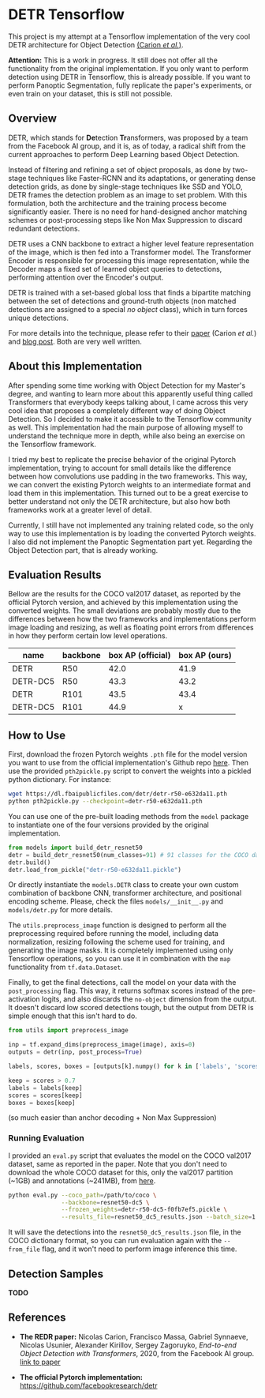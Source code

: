 # DETR Tensorflow

This project is my attempt at a Tensorflow implementation of the very cool DETR architecture for Object Detection [(Carion *et al.*)](https://ai.facebook.com/research/publications/end-to-end-object-detection-with-transformers).

**Attention:** This is a work in progress. It still does not offer all the functionality from the original implementation. If you only want to perform detection using DETR in Tensorflow, this is already possible. If you want to perform Panoptic Segmentation, fully replicate the paper's experiments, or even train on your dataset, this is still not possible.

## Overview

DETR, which stands for **De**tection **Tr**ansformers, was proposed by a team from the Facebook AI group, and it is, as of today, a radical shift from the current approaches to perform Deep Learning based Object Detection.

Instead of filtering and refining a set of object proposals, as done by two-stage techniques like Faster-RCNN and its adaptations, or generating dense detection grids, as done by single-stage techniques like SSD and YOLO, DETR frames the detection problem as an image to set problem. With this formulation, both the architecture and the training process become significantly easier. There is no need for hand-designed anchor matching schemes or post-processing steps like Non Max Suppression to discard redundant detections.

DETR uses a CNN backbone to extract a higher level feature representation of the image, which is then fed into a Transformer model. The Transformer Encoder is responsible for processing this image representation, while the Decoder maps a fixed set of learned object queries to detections, performing attention over the Encoder's output.

DETR is trained with a set-based global loss that finds a bipartite matching between the set of detections and ground-truth objects (non matched detections are assigned to a special _no object_ class), which in turn forces unique detections.

For more details into the technique, please refer to their [paper](https://ai.facebook.com/research/publications/end-to-end-object-detection-with-transformers) (Carion *et al.*) and [blog post](https://ai.facebook.com/blog/end-to-end-object-detection-with-transformers). Both are very well written.

## About this Implementation

After spending some time working with Object Detection for my Master's degree, and wanting to learn more about this apparently useful thing called Transformers that everybody keeps talking about, I came across this very cool idea that proposes a completely different way of doing Object Detection. So I decided to make it accessible to the Tensorflow community as well. This implementation had the main purpose of allowing myself to understand the technique more in depth, while also being an exercise on the Tensorflow framework. 

I tried my best to replicate the precise behavior of the original Pytorch implementation, trying to account for small details like the difference between how convolutions use padding in the two frameworks. This way, we can convert the existing Pytorch weights to an intermediate format and load them in this implementation. This turned out to be a great exercise to better understand not only the DETR architecture, but also how both frameworks work at a greater level of detail.

Currently, I still have not implemented any training related code, so the only way to use this implementation is by loading the converted Pytorch weights. I also did not implement the Panoptic Segmentation part yet. Regarding the Object Detection part, that is already working.

## Evaluation Results

Bellow are the results for the COCO val2017 dataset, as reported by the official Pytorch version, and achieved by this implementation using the converted weights. The small deviations are probably mostly due to the differences between how the two frameworks and implementations perform image loading and resizing, as well as floating point errors from differences in how they perform certain low level operations.

**name** | **backbone** | **box AP (official)** | **box AP (ours)**
-------- | ------------ | --------------------- | -----------------
DETR | R50 | 42.0 | 41.9
DETR-DC5 | R50 | 43.3 | 43.2
DETR | R101 | 43.5 | 43.4
DETR-DC5 | R101 | 44.9 | x

## How to Use

First, download the frozen Pytorch weights `.pth` file for the model version you want to use from the official implementation's Github repo [here](https://github.com/facebookresearch/detr). Then use the provided `pth2pickle.py` script to convert the weights into a pickled python dictionary. For instance:

```bash
wget https://dl.fbaipublicfiles.com/detr/detr-r50-e632da11.pth
python pth2pickle.py --checkpoint=detr-r50-e632da11.pth
```

You can use one of the pre-built loading methods from the `model` package to instantiate one of the four versions provided by the original implementation.

```python
from models import build_detr_resnet50
detr = build_detr_resnet50(num_classes=91) # 91 classes for the COCO dataset
detr.build()
detr.load_from_pickle("detr-r50-e632da11.pickle")
```

Or directly instantiate the `models.DETR` class to create your own custom combination of backbone CNN, transformer architecture, and positional encoding scheme. Please, check the files `models/__init__.py` and `models/detr.py` for more details.

The `utils.preprocess_image` function is designed to perform all the preprocessing required before running the model, including data normalization, resizing following the scheme used for training, and generating the image masks. It is completely implemented using only Tensorflow operations, so you can use it in combination with the `map` functionality from `tf.data.Dataset`.

Finally, to get the final detections, call the model on your data with the `post_processing` flag. This way, it returns softmax scores instead of the pre-activation logits, and also discards the `no-object` dimension from the output. It doesn't discard low scored detections tough, but the output from DETR is simple enough that this isn't hard to do.

```python
from utils import preprocess_image

inp = tf.expand_dims(preprocess_image(image), axis=0)
outputs = detr(inp, post_process=True)

labels, scores, boxes = [outputs[k].numpy() for k in ['labels', 'scores', 'boxes']]

keep = scores > 0.7
labels = labels[keep]
scores = scores[keep]
boxes = boxes[keep]
```

(so much easier than anchor decoding + Non Max Suppression)


### Running Evaluation

I provided an `eval.py` script that evaluates the model on the COCO val2017 dataset, same as reported in the paper. Note that you don't need to download the whole COCO dataset for this, only the val2017 partition (~1GB) and annotations (~241MB), from [here](https://cocodataset.org/#download).

```bash
python eval.py --coco_path=/path/to/coco \
               --backbone=resnet50-dc5 \
			   --frozen_weights=detr-r50-dc5-f0fb7ef5.pickle \
			   --results_file=resnet50_dc5_results.json --batch_size=1
```

It will save the detections into the `resnet50_dc5_results.json` file, in the COCO dictionary format, so you can run evaluation again with the `--from_file` flag, and it won't need to perform image inference this time.


## Detection Samples

**TODO**


## References

* **The REDR paper:** Nicolas Carion, Francisco Massa, Gabriel Synnaeve, Nicolas Usunier, Alexander Kirillov, Sergey Zagoruyko, *End-to-end Object Detection with Transformers*, 2020, from the Facebook AI group. [link to paper](https://arxiv.org/abs/2005.12872)

* **The official Pytorch implementation:** https://github.com/facebookresearch/detr
